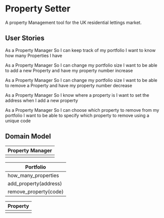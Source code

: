 # Property Setter #

A property Management tool for the UK residential lettings market.

## User Stories ##

As a Property Manager
So I can keep track of my portfolio
I want to know how many Properties I have

As a Property Manager
So I can change my portfolio size
I want to be able to add a new Property and have my property number increase

As a Property Manager
So I can change my portfolio size
I want to be able to remove a Property and have my property number decrease

As a Property Manager
So I know where a property is
I want to set the address when I add a new property

As a Property Manager
So I can choose which property to remove from my portfolio
I want to be able to specify which property to remove using a unique code

## Domain Model ##

|Property Manager|
|-|
| |

|Portfolio|
|-|
|how_many_properties|
|add_property(address)|
|remove_property(code)|

|Property|
|-|
| |